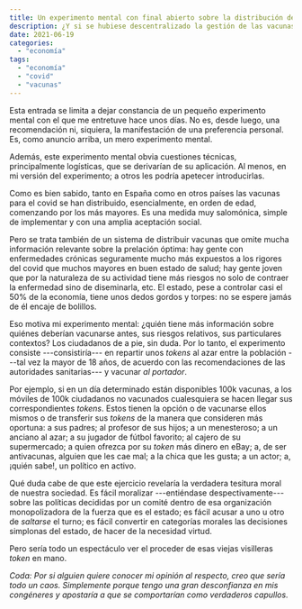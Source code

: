 ```yaml
---
title: Un experimento mental con final abierto sobre la distribución de las vacunas
description: ¿Y si se hubiese descentralizado la gestión de las vacunas?
date: 2021-06-19
categories:
  - "economía"
tags:
  - "economía"
  - "covid"
  - "vacunas"
---
```


Esta entrada se limita a dejar constancia de un pequeño experimento mental con el que me entretuve hace unos días. No es, desde luego, una recomendación ni, siquiera, la manifestación de una preferencia personal. Es, como anuncio arriba, un mero experimento mental.

Además, este experimento mental obvia cuestiones técnicas, principalmente logísticas, que se derivarían de su aplicación. Al menos, en mi versión del experimento; a otros les podría apetecer introducirlas.

Como es bien sabido, tanto en España como en otros países las vacunas para el covid se han distribuido, esencialmente, en orden de edad, comenzando por los más mayores. Es una medida muy salomónica, simple de implementar y con una amplia aceptación social.

Pero se trata también de un sistema de distribuir vacunas que omite mucha información relevante sobre la prelación óptima: hay gente con enfermedades crónicas seguramente mucho más expuestos a los rigores del covid que muchos mayores en buen estado de salud; hay gente joven que por la naturaleza de su actividad tiene más riesgos no solo de contraer la enfermedad sino de diseminarla, etc. El estado, pese a controlar casi el 50% de la economía, tiene unos dedos gordos y torpes: no se espere jamás de él encaje de bolillos.

Eso motiva mi experimento mental: ¿quién tiene más información sobre quiénes deberían vacunarse antes, sus riesgos relativos, sus particulares contextos? Los ciudadanos de a pie, sin duda. Por lo tanto, el experimento consiste ---consistiría--- en repartir unos _tokens_ al azar entre la población ---tal vez la mayor de 18 años, de acuerdo con las recomendaciones de las autoridades sanitarias--- y vacunar _al portador_.

Por ejemplo, si en un día determinado están disponibles 100k vacunas, a los móviles de 100k ciudadanos no vacunados cualesquiera se hacen llegar sus correspondientes _tokens_. Estos tienen la opción o de vacunarse ellos mismos o de transferir sus _tokens_ de la manera que consideren más oportuna: a sus padres; al profesor de sus hijos; a un menesteroso; a un anciano al azar; a su jugador de fútbol favorito; al cajero de su supermercado; a quien ofrezca por su _token_ más dinero en eBay; a, de ser antivacunas, alguien que les cae mal; a la chica que les gusta; a un actor; a, ¡quién sabe!, un político en activo.

Qué duda cabe de que este ejercicio revelaría la verdadera tesitura moral de nuestra sociedad. Es fácil moralizar ---entiéndase despectivamente--- sobre las políticas decididas por un comité dentro de esa organización monopolizadora de la fuerza que es el estado; es fácil acusar a uno u otro de _saltarse_ el turno; es fácil convertir en categorías morales las decisiones simplonas del estado, de hacer de la necesidad virtud.

Pero sería todo un espectáculo ver el proceder de esas viejas visilleras _token_ en mano.

_Coda: Por si alguien quiere conocer mi opinión al respecto, creo que sería todo un caos. Simplemente porque tengo una gran desconfianza en mis congéneres y apostaría a que se comportarían como verdaderos capullos._